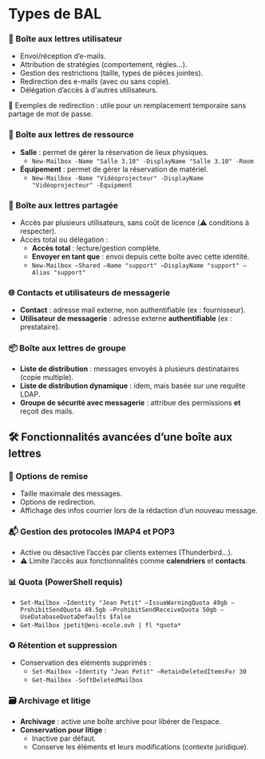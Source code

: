 # Types de BAL

### **📧 Boîte aux lettres utilisateur**

- Envoi/réception d’e-mails.
- Attribution de stratégies (comportement, règles…).
- Gestion des restrictions (taille, types de pièces jointes).
- Redirection des e-mails (avec ou sans copie).
- Délégation d’accès à d'autres utilisateurs.

🔄 Exemples de redirection : utile pour un remplacement temporaire sans partage de mot de passe.



### **🏢 Boîte aux lettres de ressource**

- **Salle** : permet de gérer la réservation de lieux physiques.
  - `New-Mailbox -Name "Salle 3.10" -DisplayName "Salle 3.10" -Room`
- **Équipement** : permet de gérer la réservation de matériel.
  - `New-Mailbox -Name "Vidéoprojecteur" -DisplayName "Vidéoprojecteur" -Equipment`



### **👥 Boîte aux lettres partagée**

- Accès par plusieurs utilisateurs, sans coût de licence (⚠️ conditions à respecter).
- Accès total ou délégation :
  - **Accès total** : lecture/gestion complète.
  - **Envoyer en tant que** : envoi depuis cette boîte avec cette identité.
  - `New-Mailbox –Shared –Name "support" –DisplayName "support" –Alias "support"`



### **🌐 Contacts et utilisateurs de messagerie**

- **Contact** : adresse mail externe, non authentifiable (ex : fournisseur).
- **Utilisateur de messagerie** : adresse externe **authentifiable** (ex : prestataire).



### **📦 Boîte aux lettres de groupe**

- **Liste de distribution** : messages envoyés à plusieurs destinataires (copie multiple).
- **Liste de distribution dynamique** : idem, mais basée sur une requête LDAP.
- **Groupe de sécurité avec messagerie** : attribue des permissions **et** reçoit des mails.

## **🛠️ Fonctionnalités avancées d’une boîte aux lettres**

### **📨 Options de remise**

- Taille maximale des messages.
- Options de redirection.
- Affichage des infos courrier lors de la rédaction d’un nouveau message.

### **📬 Gestion des protocoles IMAP4 et POP3**

- Active ou désactive l’accès par clients externes (Thunderbird...).
- ⚠️ Limite l’accès aux fonctionnalités comme **calendriers** et **contacts**.



### **📊 Quota (PowerShell requis)**

- `Set-Mailbox –Identity "Jean Petit" –IssueWarningQuota 49gb –ProhibitSendQuota 49.5gb –ProhibitSendReceiveQuota 50gb –UseDatabaseQuotaDefaults $false`
- `Get-Mailbox jpetit@eni-ecole.ovh | fl *quota*`



### **♻️ Rétention et suppression**

- Conservation des éléments supprimés :
  - `Set-Mailbox –Identity "Jean Petit" –RetainDeletedItemsFor 30`
  - `Get-Mailbox -SoftDeletedMailbox`



### **🗃️ Archivage et litige**

- **Archivage** : active une boîte archive pour libérer de l’espace.
- **Conservation pour litige** :
  - Inactive par défaut.
  - Conserve les éléments et leurs modifications (contexte juridique).
